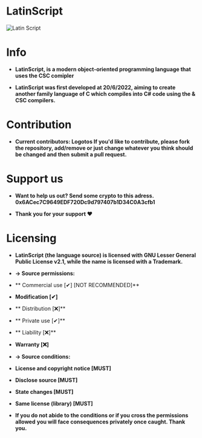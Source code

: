 # LatinScript
![Latin Script](https://user-images.githubusercontent.com/85488476/176986078-3068adce-e92f-4224-92d3-7c7eb81df7dc.png)
# Info
- **LatinScript, is a modern object-oriented programming language that uses the CSC comipler**

- **LatinScript was first developed at 20/6/2022, aiming to create another family language of C which compiles into C# code using the & CSC compilers.**

# Contribution
- **Current contributors: Logotos If you'd like to contribute, please fork the repository, add/remove or just change whatever you think should be changed and then submit a pull request.**

# Support us
- **Want to help us out? Send some crypto to this adress. 0x6ACec7C9649EDF720Dc9d797407b1D34C0A3cfb1**

- **Thank you for your support ♥**

# Licensing

- **LatinScript (the language source) is licensed with GNU Lesser General Public License v2.1, while the name is licensed with a Trademark.**

- **-> Source permissions:**

- ** Commercial use [✔] [NOT RECOMMENDED]**
- **Modification [✔]**
- ** Distribution [❌]**
- ** Private use [✔]**
- ** Liability [❌]**
-  **Warranty [❌]**
- **-> Source conditions:**

-  **License and copyright notice [MUST]**
-  **Disclose source [MUST]**
- **State changes [MUST]**
- **Same license (library) [MUST]**
- **If you do not abide to the conditions or if you cross the permissions allowed** **you will face consequences privately once caught. Thank you.**
